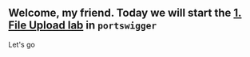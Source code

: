 ## Welcome, my friend. Today we will start the [1. File Upload lab](https://portswigger.net/web-security/file-upload/lab-file-upload-remote-code-execution-via-web-shell-upload) in ```portswigger```

Let's go 
